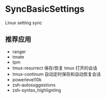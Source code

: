 # SyncBasicSettings
Linux setting sync

## 推荐应用

- ranger
- tmate
- tpm
- tmux-resurrect 保存/恢复 tmux 打开的会话
- tmux-continum 自动定时保存和自动恢复会话
- powerlevel10k
- zsh-autosuggestions
- zsh-syntax_highlignting

